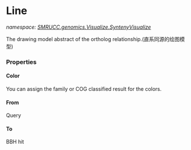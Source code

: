 ﻿# Line
_namespace: [SMRUCC.genomics.Visualize.SyntenyVisualize](./index.md)_

The drawing model abstract of the ortholog relationship.(直系同源的绘图模型)




### Properties

#### Color
You can assign the family or COG classified result for the colors.
#### From
Query
#### To
BBH hit
